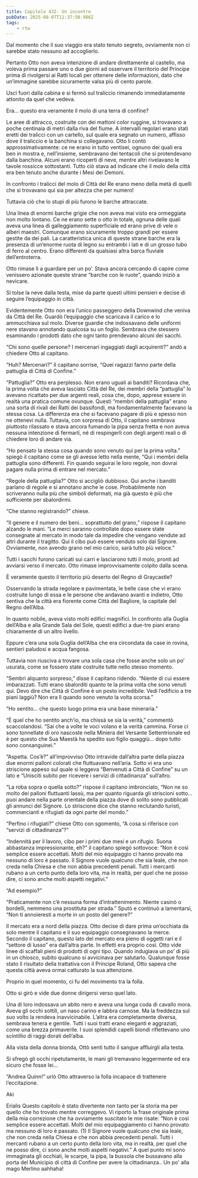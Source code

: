 ```yaml
---
title: Capitolo 432- Un incontro
pubDate: 2025-08-07T11:37:50.986Z
tags:
    - rtw
---
```









Dal momento che il suo viaggio era stato tenuto segreto, ovviamente non ci sarebbe stato nessuno ad accoglierlo.


Pertanto Otto non aveva intenzione di andare direttamente al castello, ma voleva prima passare uno o due giorni ad osservare il territorio del Principe prima di rivolgersi ai Ratti locali per ottenere delle informazioni, dato che un’immagine sarebbe sicuramente valsa più di cento parole.


Uscì fuori dalla cabina e si fermò sul traliccio rimanendo immediatamente attonito da quel che vedeva.


Era… questo era veramente il molo di una terra di confine?


Le aree di attracco, costruite con dei mattoni color ruggine, si trovavano a poche centinaia di metri dalla riva del fiume. A intervalli regolari erano stati eretti dei tralicci con un cartello, sul quale era segnato un numero, affisso dove il traliccio e la banchina si collegavano. Otto li contò approssimativamente: ce ne erano in tutto ventisei, ognuno dei quali era ben in mostra e, nell’insieme, sembravano dei tentacoli che si protendevano dalla banchina. Alcuni erano ricoperti di neve, mentre altri rivelavano le tavole rossicce sottostanti. Tutto ciò stava ad indicare che il molo della città era ben tenuto anche durante i Mesi dei Demoni.


In confronto i tralicci del molo di Città del Re erano meno della metà di quelli che si trovavano qui sia per altezza che per numero!


Tuttavia ciò che lo stupì di più furono le barche attraccate.


Una linea di enormi barche grigie che non aveva mai visto era ormeggiata non molto lontano. Ce ne erano sette o otto in totale, ognuna delle quali aveva una linea di galleggiamento superficiale ed erano prive di vele o alberi maestri. Comunque erano sicuramente troppo grandi per essere gestite da dei pali. La caratteristica unica di queste strane barche era la presenza di un’enorme ruota di legno su entrambi i lati e di un grosso tubo di ferro al centro. Erano differenti da qualsiasi altra barca fluviale dell’entroterra.


Otto rimase lì a guardare per un po’. Stava ancora cercando di capire come venissero azionate queste strane “barche con le ruote”, quando iniziò a nevicare.


Si tolse la neve dalla testa, mise da parte questi ultimi pensieri e decise di seguire l’equipaggio in città.


Evidentemente Otto non era l’unico passeggero della Downwind che veniva da Città del Re. Guardò l’equipaggio che scaricava il carico e lo ammucchiava sul molo. Diverse guardie che indossavano delle uniformi nere stavano annotando qualcosa su un foglio. Sembrava che stessero esaminando i prodotti dato che ogni tanto prendevano alcuni dei sacchi.


“Chi sono quelle persone? I mercenari ingaggiati dagli acquirenti?” andò a chiedere Otto al capitano.


“Huh? Mercenari?” il capitano sorrise, “Quei ragazzi fanno parte della pattuglia di Città di Confine.”


“Pattuglia?” Otto era perplesso. Non erano uguali ai banditi? Ricordava che, la prima volta che aveva lasciato Città del Re, dei membri della “pattuglia” lo avevano ricattato per due argenti reali, cosa che, dopo, apprese essere in realtà una pratica comune ovunque. Questi “membri della pattuglia” erano una sorta di rivali dei Ratti dei bassifondi, ma fondamentalmente facevano la stessa cosa. La differenza era che si facevano pagare di più e spesso non ne ottenevi nulla. Tuttavia, con sorpresa di Otto, il capitano sembrava piuttosto rilassato e stava ancora fumando la pipa senza fretta e non aveva nessuna intenzione di fermarli, né di respingerli con degli argenti reali o di chiedere loro di andare via.


“Ho pensato la stessa cosa quando sono venuto qui per la prima volta.” spiegò il capitano come se gli avesse letto nella mente, “Qui i membri della pattuglia sono differenti. Fin quando seguirai le loro regole, non dovrai pagare nulla prima di entrare nel mercato.”


“Regole della pattuglia?” Otto si accigliò dubbioso. Qui anche i banditi parlano di regole e si annotano anche le cose. Probabilmente non scriveranno nulla più che simboli deformati, ma già questo è più che sufficiente per sbalordirmi.


“Che stanno registrando?” chiese.


“Il genere e il numero dei beni… soprattutto del grano,” rispose il capitano alzando le mani. “Le merci saranno controllate dopo essere state consegnate al mercato in modo tale da impedire che vengano vendute ad altri durante il tragitto. Qui il cibo può essere venduto solo dal Signore. Ovviamente, non avendo grano nel mio carico, sarà tutto più veloce.”


Tutti i sacchi furono caricati sui carri e lasciarono tutti il molo, pronti ad avviarsi verso il mercato. Otto rimase improvvisamente colpito dalla scena.


È veramente questo il territorio più deserto del Regno di Graycastle?


Osservando la strada regolare e pavimentata, le belle case che vi erano costruite lungo di essa e le persone che andavano avanti e indietro, Otto sentiva che la città era fiorente come Città del Bagliore, la capitale del Regno dell’Alba.


In quanto nobile, aveva visto molti edifici magnifici. In confronto alla Guglia dell’Alba e alla Grande Sala del Sole, questi edifici a due-tre piani erano chiaramente di un altro livello.


Eppure c’era una sola Guglia dell’Alba che era circondata da case in rovina, sentieri paludosi e acqua fangosa.


Tuttavia non riusciva a trovare una sola casa che fosse anche solo un po’ usurata, come se fossero state costruite tutte nello stesso momento.


“Sembri alquanto sorpreso,” disse il capitano ridendo. “Niente di cui essere imbarazzati. Tutti erano sbalorditi quanto te la prima volta che sono venuti qui. Devo dire che Città di Confine è un posto incredibile. Vedi l’edificio a tre piani laggiù? Non era lì quando sono venuto la volta scorsa.”


“Ho sentito… che questo luogo prima era una base mineraria.”


“È quel che ho sentito anch’io, ma chissà se sia la verità,” commentò scaccolandosi. “Sai che a volte le voci volano e la verità cammina. Forse ci sono tonnellate di oro nascoste nella Miniera del Versante Settentrionale ed è per questo che Sua Maestà ha spedito suo figlio quaggiù… dopo tutto sono consanguinei.”


“Aspetta. Cos’è?” all’improvviso Otto intravide dall’altra parte della piazza due enormi palloni colorati che fluttuavano nell’aria. Sotto vi era uno striscione appeso sul quale si leggeva “Benvenuti a Città di Confine” su un lato e “Unisciti subito per ricevere i servizi di cittadinanza” sull’altro.


“La roba sopra o quella sotto?” rispose il capitano imbronciato, “Non ne so molto dei palloni fluttuanti lassù, ma per quanto riguarda gli striscioni sotto… puoi andare nella parte orientale della piazza dove di solito sono pubblicati gli annunci del Signore. Lo striscione dice che stanno reclutando turisti, commercianti e rifugiati da ogni parte del mondo.”


“Perfino i rifugiati?” chiese Otto con sgomento, “A cosa si riferisce con “servizi di cittadinanza”?”


“Indennità per il lavoro, cibo per i primi due mesi e un rifugio. Suona abbastanza impressionante, eh?” il capitano spiegò sottovoce: “Non è così semplice essere accettati. Molti del mio equipaggio ci hanno provato ma nessuno di loro è passato. Il Signore vuole qualcuno che sia leale, che non creda nella Chiesa e che non abbia precedenti penali. Tutti i mercanti rubano a un certo punto della loro vita, ma in realtà, per quel che ne posso dire, ci sono anche molti aspetti negativi.”


“Ad esempio?”


“Praticamente non c’è nessuna forma d’intrattenimento. Niente casinò o bordelli, nemmeno una prostituta per strada.” Sputò e continuò a lamentarsi, “Non ti annoieresti a morte in un posto del genere?”


Il mercato era a nord della piazza. Otto decise di dare prima un’occhiata da solo mentre il capitano e il suo equipaggio consegnavano la merce. Secondo il capitano, questo lato del mercato era pieno di oggetti rari e il “settore di lusso” era dall’altra parte. In effetti era proprio così. Otto vide linee di scaffali pieni di prodotti di ogni tipo. Quando indugiava un po’ di più in un chiosco, subito qualcuno si avvicinava per salutarlo. Qualunque fosse stato il risultato della trattativa con il Principe Roland, Otto sapeva che questa città aveva ormai catturato la sua attenzione.


Proprio in quel momento, ci fu del movimento tra la folla.


Otto si girò e vide due donne dirigersi verso quel lato.


Una di loro indossava un abito nero e aveva una lunga coda di cavallo mora. Aveva gli occhi sottili, un naso carino e labbra carnose. Ma la freddezza sul suo volto la rendeva inavvicinabile. L’altra era completamente diversa, sembrava tenera e gentile. Tutti i suoi tratti erano eleganti e aggraziati, come una brezza primaverile. I suoi splendidi capelli biondi riflettevano uno scintillio di raggi dorati dell’alba.


Alla vista della donna bionda, Ottò sentì tutto il sangue affluirgli alla testa.


Si sfregò gli occhi ripetutamente, le mani gli tremavano leggermente ed era sicuro che fosse lei…


“Andrea Quinn!” urlò Otto attraverso la folla incapace di trattenere l’eccitazione.


 


Aki 


 


 Erialis    Questo capitolo è stato divertente non tanto per la storia ma per quello che ho trovato mentre correggevo. Vi riporto la frase originale prima della mia correzione che ha ovviamente suscitato le mie risate: “Non è così semplice essere accettati. Molti del mio equipaggiamento ci hanno provato ma nessuno di loro è passato. (1) Il Signore vuole qualcuno che sia leale, che non creda nella Chiesa e che non abbia precedenti penali. Tutti i mercanti rubano a un certo punto della loro vita, ma in realtà, per quel che ne posso dire, ci sono anche molti aspetti negativi.”  A quel punto mi sono immaginata gli occhiali, le scarpe, la pipa, la bussola che bussavano alla porta del Municipio di città di Confine per avere la cittadinanza.. Un po' alla mago Merlino aahhaha! 




                        


                                



